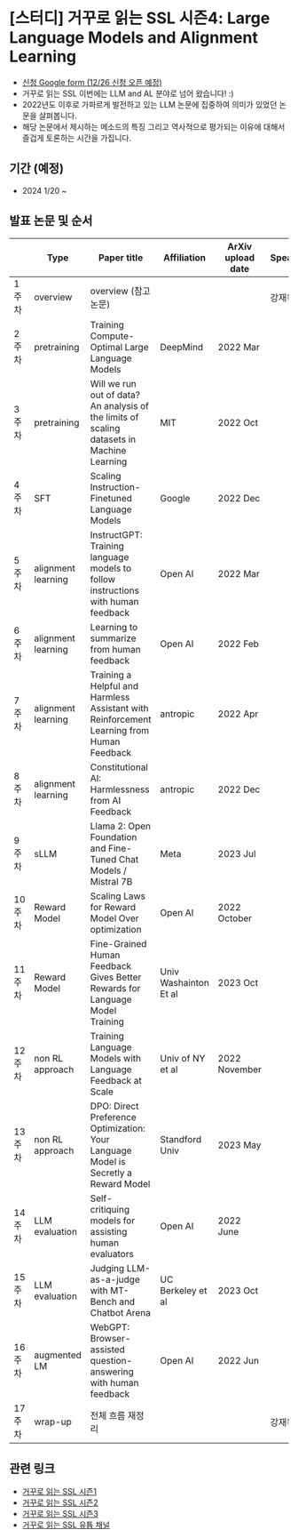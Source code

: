 # [스터디] 거꾸로 읽는 SSL 시즌4: Large Language Models and Alignment Learning

- [신청 Google form (12/26 신청 오픈 예정)](https://forms.gle/RUC7acT3s1tve6DY6)
- 거꾸로 읽는 SSL 이번에는 LLM and AL 분야로 넘어 왔습니다! :)
- 2022년도 이후로 가파르게 발전하고 있는 LLM 논문에 집중하여 의미가 있었던 논문을 살펴봅니다. 
- 해당 논문에서 제시하는 메소드의 특징 그리고 역사적으로 평가되는 이유에 대해서 즐겁게 토론하는 시간을 가집니다. 

## 기간 (예정)
- 2024 1/20 ~

## 발표 논문 및 순서
  | Type | Paper title | Affiliation | ArXiv upload date | Speaker
-- | -- | -- | -- | -- | --
1 주차 | overview | overview (참고 논문) |   |   | 강재욱
2 주차 | pretraining | Training Compute-Optimal Large Language Models | DeepMind | 2022 Mar |  
3 주차 | pretraining | Will we run out of data? An analysis of the limits of scaling datasets in Machine Learning | MIT | 2022 Oct |  
4 주차 | SFT | Scaling Instruction-Finetuned Language Models | Google | 2022 Dec |  
5 주차 | alignment learning | InstructGPT: Training language models to follow instructions with human feedback | Open AI | 2022 Mar |  
6 주차 | alignment learning | Learning to summarize from human feedback | Open AI | 2022 Feb |  
7 주차 | alignment learning | Training a Helpful and Harmless Assistant with Reinforcement Learning from Human Feedback | antropic | 2022 Apr |  
8 주차 | alignment learning | Constitutional AI: Harmlessness from AI Feedback | antropic | 2022 Dec |  
9 주차 | sLLM | Llama 2: Open Foundation and Fine-Tuned Chat Models / Mistral 7B| Meta | 2023 Jul |  
10 주차 | Reward Model | Scaling Laws for Reward Model Over optimization | Open AI | 2022 October |  
11 주차 | Reward Model | Fine-Grained Human Feedback Gives Better Rewards for Language Model Training | Univ Washainton Et al | 2023 Oct |  
12 주차 | non RL approach | Training Language Models with Language Feedback at Scale | Univ of NY et al | 2022 November |  
13 주차 | non RL approach | DPO: Direct Preference Optimization: Your Language Model is Secretly a Reward Model | Standford Univ | 2023 May |  
14 주차 | LLM evaluation | Self-critiquing models for assisting human evaluators | Open AI | 2022 June |  
15 주차 | LLM evaluation | Judging LLM-as-a-judge with MT-Bench and Chatbot Arena | UC Berkeley et al | 2023 Oct |  
16 주차 | augmented LM | WebGPT: Browser-assisted question-answering with human feedback | Open AI | 2022 Jun |  
17 주차 | wrap-up | 전체 흐름 재정리 |   |   | 강재욱


## 관련 링크
- [거꾸로 읽는 SSL 시즌1](https://youtube.com/playlist?list=PLMSTs9nojhszOnaAwOg42NEsH_Jn6405o)
- [거꾸로 읽는 SSL 시즌2](https://youtube.com/playlist?list=PLMSTs9nojhszeFer8gYnEI5yA5JenWzEA)
- [거꾸로 읽는 SSL 시즌3](https://youtube.com/playlist?list=PLMSTs9nojhsyO_PBhdKgaLvS-NqoPUQl_&si=yPb2P4_7SwNPiWCO)
- [거꾸로 읽는 SSL 유튭 채널](https://www.youtube.com/channel/UCTwcUmKhqeBhG0rQHkPVP6Q)
